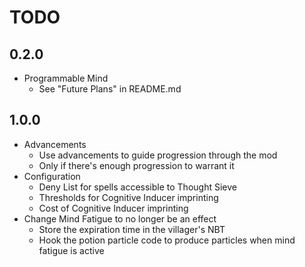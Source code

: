 # TODO

## 0.2.0
* Programmable Mind
  * See "Future Plans" in README.md

## 1.0.0
* Advancements
  * Use advancements to guide progression through the mod
  * Only if there's enough progression to warrant it
* Configuration
  * Deny List for spells accessible to Thought Sieve
  * Thresholds for Cognitive Inducer imprinting
  * Cost of Cognitive Inducer imprinting
* Change Mind Fatigue to no longer be an effect
  * Store the expiration time in the villager's NBT
  * Hook the potion particle code to produce particles when mind fatigue is active
